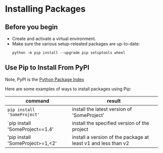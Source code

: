 Installing Packages
===================

Before you begin
----------------
- Create and activate a virtual environment.
- Make sure the various setup-releated packages are up-to-date:
  ```
  python -m pip install --upgrade pip setuptools wheel
  ```

Use Pip to Install From PyPI
----------------------------
Note, PyPI is the [Python Package Index][link01]

Here are some examples of ways to install packages using Pip:

command | result
--------|----------
`pip install 'SomeProject'` | install the latest version of 'SomeProject'
`pip install 'SomeProject==1.4' | install the specified version of the project
'pip install 'SomeProject>=1,<2' | install a version of the package at least v1 and less than v2







[link01]: https://pypi.python.org/pypi
